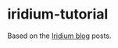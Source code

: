 # iridium-tutorial

Based on the [Iridium blog](https://blog.subnetzero.io/categories/iridium/) posts.

